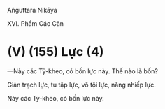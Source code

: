 Aṅguttara Nikāya

XVI. Phẩm Các Căn

# (V) (155) Lực (4)

—Này các Tỷ-kheo, có bốn lực này. Thế nào là bốn?

Giản trạch lực, tu tập lực, vô tội lực, năng nhiếp lực.

Này các Tỷ-kheo, có bốn lực này.

